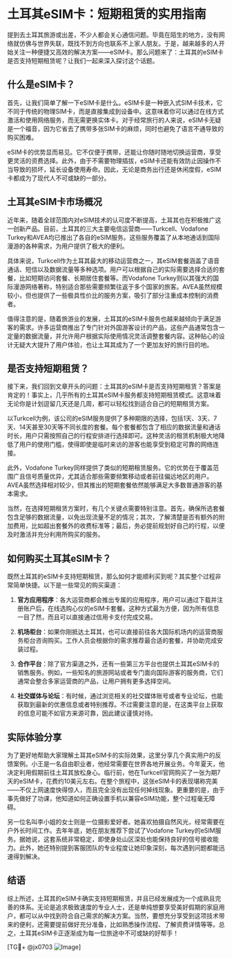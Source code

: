 # 土耳其eSIM卡：短期租赁的实用指南

提到去土耳其旅游或出差，不少人都会关心通信问题。毕竟在陌生的地方，没有网络就仿佛与世界失联，既找不到方向也联系不上家人朋友。于是，越来越多的人开始关注一种便捷又高效的解决方案——eSIM卡。那么问题来了：土耳其的eSIM卡是否支持短期租赁呢？让我们一起来深入探讨这个话题。

## 什么是eSIM卡？

首先，让我们简单了解一下eSIM卡是什么。eSIM卡是一种嵌入式SIM卡技术，它不同于传统的物理SIM卡，而是直接集成到设备中。这意味着你可以通过在线方式激活和使用网络服务，而无需更换实体卡。对于经常旅行的人来说，eSIM卡无疑是一个福音，因为它省去了携带多张SIM卡的麻烦，同时也避免了语言不通导致的购买困难。

eSIM卡的优势显而易见。它不仅便于携带，还能让你随时随地切换运营商，享受更灵活的资费选择。此外，由于不需要物理插拔，eSIM卡还能有效防止因操作不当导致的损坏，延长设备使用寿命。因此，无论是商务出行还是休闲度假，eSIM卡都成为了现代人不可或缺的一部分。

## 土耳其eSIM卡市场概况

近年来，随着全球范围内对eSIM技术的认可度不断提高，土耳其也在积极推广这一创新产品。目前，土耳其的三大主要电信运营商——Turkcell、Vodafone Turkey和AVEA均已推出了各自的eSIM服务。这些服务覆盖了从本地通话到国际漫游的各种需求，为用户提供了极大的便利。

具体来说，Turkcell作为土耳其最大的移动运营商之一，其eSIM套餐涵盖了语音通话、短信以及数据流量等多种选项。用户可以根据自己的实际需要选择合适的套餐，比如短期访问套餐、长期居住套餐等。而Vodafone Turkey则以其强大的国际漫游网络著称，特别适合那些需要频繁往返于多个国家的旅客。AVEA虽然规模较小，但也提供了一些极具性价比的服务方案，吸引了部分注重成本控制的消费者。

值得注意的是，随着旅游业的发展，土耳其的eSIM卡服务也越来越倾向于满足游客的需求。许多运营商推出了专门针对外国游客设计的产品，这些产品通常包含一定量的数据流量，并允许用户根据实际使用情况灵活调整套餐内容。这种贴心的设计无疑大大提升了用户体验，也让土耳其成为了一个更加友好的旅行目的地。

## 是否支持短期租赁？

接下来，我们回到文章开头的问题：土耳其的eSIM卡是否支持短期租赁？答案是肯定的！事实上，几乎所有的土耳其eSIM卡服务都支持短期租赁模式。这意味着无论你是计划逗留几天还是几周，都可以轻松找到适合自己的短期租赁方案。

以Turkcell为例，该公司的eSIM服务提供了多种期限的选择，包括1天、3天、7天、14天甚至30天等不同长度的套餐。每个套餐都包含了相应的数据流量和通话时长，用户只需按照自己的行程安排进行选择即可。这种灵活的租赁机制极大地降低了用户的使用门槛，使得即使是临时来访的游客也能享受到稳定可靠的网络连接。

此外，Vodafone Turkey同样提供了类似的短期租赁服务。它的优势在于覆盖范围广且信号质量优异，尤其适合那些需要频繁移动或者前往偏远地区的用户。AVEA虽然选择相对较少，但其推出的短期套餐依然能够满足大多数普通游客的基本需求。

当然，在选择短期租赁方案时，有几个关键点需要特别注意。首先，确保所选套餐包含足够的数据流量，以免出现流量不足的情况；其次，了解清楚是否有额外的附加费用，比如超出套餐外的收费标准等；最后，务必提前规划好自己的行程，以便及时激活并充分利用所购买的服务。

## 如何购买土耳其eSIM卡？

既然土耳其的eSIM卡支持短期租赁，那么如何才能顺利买到呢？其实整个过程非常简单快捷。以下是一些常见的购买渠道：

1. **官方应用程序**：各大运营商都会推出专属的应用程序，用户可以通过下载并注册账户后，在线选购心仪的eSIM卡套餐。这种方式最为方便，因为所有信息一目了然，而且可以直接通过信用卡支付完成交易。

2. **机场柜台**：如果你刚抵达土耳其，也可以直接前往各大国际机场内的运营商服务柜台咨询购买。工作人员会根据你的需求推荐最合适的套餐，并协助完成安装过程。

3. **合作平台**：除了官方渠道之外，还有一些第三方平台也提供土耳其eSIM卡的销售服务。例如，一些知名的旅游网站或者专门面向国际游客的服务商，它们通常会整合多家运营商的产品，让用户拥有更多选择空间。

4. **社交媒体与论坛**：有时候，通过浏览相关的社交媒体账号或者专业论坛，也能获取到最新的优惠信息或者特别推荐。不过需要注意的是，在这类平台上获取的信息可能不如官方来源可靠，因此建议谨慎对待。

## 实际体验分享

为了更好地帮助大家理解土耳其eSIM卡的实际效果，这里分享几个真实用户的反馈案例。小王是一名自由职业者，他经常需要在世界各地开展业务。今年夏天，他决定利用假期前往土耳其放松身心。临行前，他在Turkcell官网购买了一张为期7天的eSIM卡，花费约10美元左右。在整个旅程中，这张eSIM卡的表现堪称完美——不仅上网速度快得惊人，而且完全没有出现任何掉线现象。更重要的是，由于事先做好了功课，他知道如何正确设置手机以兼容eSIM功能，整个过程毫无障碍。

另一位名叫李小姐的女士则是一位摄影爱好者。她喜欢拍摄自然风光，经常需要在户外长时间工作。去年年底，她在朋友推荐下尝试了Vodafone Turkey的eSIM服务。据她说，这套系统非常稳定，即使身处山区深处也能保持良好的信号接收能力。此外，她还特别提到客服团队的专业程度让她印象深刻，每次遇到问题都能迅速得到解决。

## 结语

综上所述，土耳其的eSIM卡确实支持短期租赁，并且已经发展成为一个成熟且完善的体系。无论是追求极致速度的专业人士，还是单纯想要享受美好假期的家庭用户，都可以从中找到符合自己需求的解决方案。当然，要想充分享受到这项技术带来的便利，还需要提前做好充分准备，比如熟悉操作流程、了解资费详情等等。总之，土耳其eSIM卡正逐渐成为每一位旅途中不可或缺的好帮手！

[TG💪+ @jx0703 ![Image](https://github.com/user-attachments/assets/dbca1d08-cadb-493c-b0ec-ad6f7a83f270)]